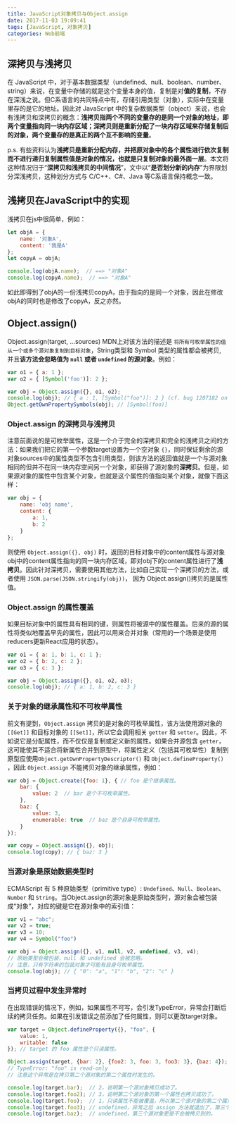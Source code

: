 ```yaml
---
title: JavaScript对象拷贝与Object.assign
date: 2017-11-03 19:09:41
tags: [JavaScript, 对象拷贝]
categories: Web前端 
---
```

## 深拷贝与浅拷贝
在 JavaScript 中，对于基本数据类型（undefined、null、boolean、number、string）来说，在变量中存储的就是这个变量本身的值，复制是对**值的复制**，不存在深浅之说。但C系语言的共同特点中有，存储引用类型（对象），实际中在变量里存的是它的地址。因此对 JavaScript 中的复杂数据类型（object）来说，也会有浅拷贝和深拷贝的概念：**浅拷贝指两个不同的变量存的是同一个对象的地址，即两个变量指向同一块内存区域；深拷贝则是重新分配了一块内存区域来存储复制后的对象，两个变量存的是真正的两个互不影响的变量**。
<!-- more -->
p.s. 有些资料认为**浅拷贝是重新分配内存，并把原对象中的各个属性进行依次复制而不进行递归复制属性值是对象的情况，也就是只复制对象的最外面一层**。本文将这种情况归于“**深拷贝和浅拷贝的中间情况**”，文中以“**是否划分新的内存**”为界限划分深浅拷贝，这种划分方式与 C/C++、C#、Java 等C系语言保持概念一致。

## 浅拷贝在JavaScript中的实现
浅拷贝在js中很简单，例如：
```javascript
let objA = {
	name: '对象A',
	content: '我是A'
};
let copyA = objA;

console.log(objA.name);  // ==> "对象A"
console.log(copyA.name);  // ==> "对象A"
```
如此即得到了objA的一份浅拷贝copyA，由于指向的是同一个对象，因此在修改objA的同时也是修改了copyA，反之亦然。

## Object.assign()

Object.assign(target, ...sources) MDN上对该方法的描述是 `将所有可枚举属性的值从一个或多个源对象复制到目标对象`，String类型和 Symbol 类型的属性都会被拷贝, 并且**该方法会忽略值为 `null` 或者 `undefined` 的源对象**。例如：
```javascript
var o1 = { a: 1 };
var o2 = { [Symbol('foo')]: 2 };

var obj = Object.assign({}, o1, o2);
console.log(obj); // { a : 1, [Symbol("foo")]: 2 } (cf. bug 1207182 on Firefox)
Object.getOwnPropertySymbols(obj); // [Symbol(foo)]
```
### Object.assign 的深拷贝与浅拷贝

注意前面说的是可枚举属性，这是一个介于完全的深拷贝和完全的浅拷贝之间的方法：如果我们把它的第一个参数target设置为一个空对象 `{}`，同时保证剩余的源对象sources中的属性类型不包含引用类型，则该方法的返回值就是一个与源对象相同的但并不在同一块内存空间另一个对象，即获得了源对象的**深拷贝**。但是，如果源对象的属性中包含某个对象，也就是这个属性的值指向某个对象，就像下面这样：
```javascript
var obj = {
	name: 'obj name',
	content: {
		a: 1,
		b: 2
	}
};
```
则使用 `Object.assign({}, obj)` 时，返回的目标对象中的content属性与源对象obj中的content属性指向的同一块内存区域，即对obj下的content属性进行了**浅拷贝**。因此针对深拷贝，需要使用其他方法，比如自己实现一个深拷贝的方法，或者使用 `JSON.parse(JSON.stringify(obj))`， 因为 Object.assign()拷贝的是属性值。

### Object.assign 的属性覆盖

如果目标对象中的属性具有相同的键，则属性将被源中的属性覆盖。后来的源的属性将类似地覆盖早先的属性，因此可以用来合并对象（常用的一个场景是使用reducers更新React应用的状态）。
```javascript
var o1 = { a: 1, b: 1, c: 1 };
var o2 = { b: 2, c: 2 };
var o3 = { c: 3 };

var obj = Object.assign({}, o1, o2, o3);
console.log(obj); // { a: 1, b: 2, c: 3 }
```
### 关于对象的继承属性和不可枚举属性

前文有提到，`Object.assign` 拷贝的是对象的可枚举属性，该方法使用源对象的 `[[Get]]` 和目标对象的 `[[Set]]`，所以它会调用相关 `getter` 和 `setter`。因此，不如说它是分配属性，而不仅仅是复制或定义新的属性。如果合并源包含 `getter`，这可能使其不适合将新属性合并到原型中，将属性定义（包括其可枚举性）复制到原型应使用`Object.getOwnPropertyDescriptor()` 和 `Object.defineProperty()` ，因此 `Object.assign` 不能拷贝对象的继承属性，例如：
```javascript
var obj = Object.create({foo: 1}, { // foo 是个继承属性。
    bar: {
        value: 2  // bar 是个不可枚举属性。
    },
    baz: {
        value: 3,
        enumerable: true  // baz 是个自身可枚举属性。
    }
});

var copy = Object.assign({}, obj);
console.log(copy); // { baz: 3 }
```

### 当源对象是原始数据类型时

ECMAScript 有 5 种原始类型（primitive type）:  `Undefined`、`Null`、`Boolean`、`Number` 和 `String`。当Object.assign的源对象是原始类型时，源对象会被包装成“对象”，对应的键是它在源对象中的索引值：
```javascript
var v1 = "abc";
var v2 = true;
var v3 = 10;
var v4 = Symbol("foo")

var obj = Object.assign({}, v1, null, v2, undefined, v3, v4); 
// 原始类型会被包装，null 和 undefined 会被忽略。
// 注意，只有字符串的包装对象才可能有自身可枚举属性。
console.log(obj); // { "0": "a", "1": "b", "2": "c" }
```

### 当拷贝过程中发生异常时
在出现错误的情况下，例如，如果属性不可写，会引发TypeError，异常会打断后续的拷贝任务。如果在引发错误之前添加了任何属性，则可以更改target对象。
```javascript
var target = Object.defineProperty({}, "foo", {
    value: 1,
    writable: false
}); // target 的 foo 属性是个只读属性。

Object.assign(target, {bar: 2}, {foo2: 3, foo: 3, foo3: 3}, {baz: 4});
// TypeError: "foo" is read-only
// 注意这个异常是在拷贝第二个源对象的第二个属性时发生的。

console.log(target.bar);  // 2，说明第一个源对象拷贝成功了。
console.log(target.foo2); // 3，说明第二个源对象的第一个属性也拷贝成功了。
console.log(target.foo);  // 1，只读属性不能被覆盖，所以第二个源对象的第二个属性拷贝失败了。
console.log(target.foo3); // undefined，异常之后 assign 方法就退出了，第三个属性是不会被拷贝到的。
console.log(target.baz);  // undefined，第三个源对象更是不会被拷贝到的。
```